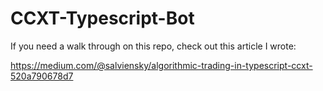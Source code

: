 # CCXT-Typescript-Bot
If you need a walk through on this repo, check out this article I wrote:

https://medium.com/@salviensky/algorithmic-trading-in-typescript-ccxt-520a790678d7
